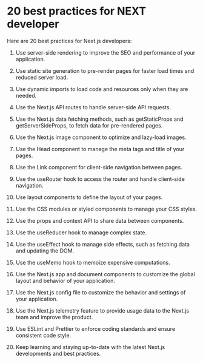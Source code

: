 # 20 best practices for NEXT developer

Here are 20 best practices for Next.js developers:

1. Use server-side rendering to improve the SEO and performance of your application.
    
2. Use static site generation to pre-render pages for faster load times and reduced server load.
    
3. Use dynamic imports to load code and resources only when they are needed.
    
4. Use the Next.js API routes to handle server-side API requests.
    
5. Use the Next.js data fetching methods, such as getStaticProps and getServerSideProps, to fetch data for pre-rendered pages.
    
6. Use the Next.js image component to optimize and lazy-load images.
    
7. Use the Head component to manage the meta tags and title of your pages.
    
8. Use the Link component for client-side navigation between pages.
    
9. Use the useRouter hook to access the router and handle client-side navigation.
    
10. Use layout components to define the layout of your pages.
    
11. Use the CSS modules or styled components to manage your CSS styles.
    
12. Use the props and context API to share data between components.
    
13. Use the useReducer hook to manage complex state.
    
14. Use the useEffect hook to manage side effects, such as fetching data and updating the DOM.
    
15. Use the useMemo hook to memoize expensive computations.
    
16. Use the Next.js app and document components to customize the global layout and behavior of your application.
    
17. Use the Next.js config file to customize the behavior and settings of your application.
    
18. Use the Next.js telemetry feature to provide usage data to the Next.js team and improve the product.
    
19. Use ESLint and Prettier to enforce coding standards and ensure consistent code style.
    
20. Keep learning and staying up-to-date with the latest Next.js developments and best practices.